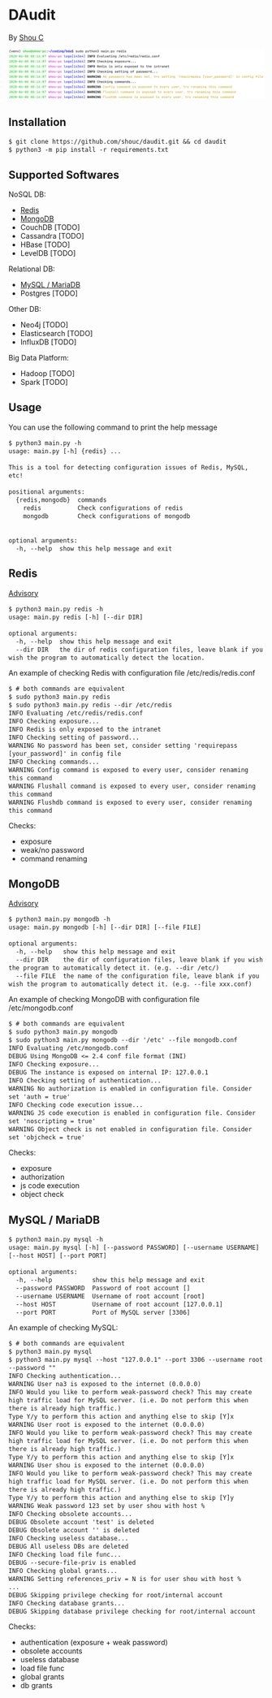 DAudit
==============

By [Shou C](https://github.com/shouc/)

![Output](examples/output.png)


Installation
-----
```
$ git clone https://github.com/shouc/daudit.git && cd daudit
$ python3 -m pip install -r requirements.txt
```


Supported Softwares
-----
NoSQL DB:
* [Redis](#redis)
* [MongoDB](#mongodb)
* CouchDB [TODO]
* Cassandra [TODO]
* HBase [TODO]
* LevelDB [TODO]

Relational DB:
* [MySQL / MariaDB](#mysql--mariadb)
* Postgres [TODO]

Other DB:
* Neo4j [TODO]
* Elasticsearch [TODO]
* InfluxDB [TODO]

Big Data Platform:
* Hadoop [TODO]
* Spark [TODO]

Usage
-----

You can use the following command to print the help message
```
$ python3 main.py -h
usage: main.py [-h] {redis} ...

This is a tool for detecting configuration issues of Redis, MySQL, etc!

positional arguments:
  {redis,mongodb}  commands
    redis          Check configurations of redis
    mongodb        Check configurations of mongodb


optional arguments:
  -h, --help  show this help message and exit
```


Redis
-----
[Advisory](https://redis.io/topics/security)
```
$ python3 main.py redis -h
usage: main.py redis [-h] [--dir DIR]

optional arguments:
  -h, --help  show this help message and exit
  --dir DIR   the dir of redis configuration files, leave blank if you wish the program to automatically detect the location.
```

An example of checking Redis with configuration file /etc/redis/redis.conf
```
$ # both commands are equivalent
$ sudo python3 main.py redis
$ sudo python3 main.py redis --dir /etc/redis 
INFO Evaluating /etc/redis/redis.conf
INFO Checking exposure...
INFO Redis is only exposed to the intranet
INFO Checking setting of password...
WARNING No password has been set, consider setting 'requirepass [your_password]' in config file
INFO Checking commands...
WARNING Config command is exposed to every user, consider renaming this command
WARNING Flushall command is exposed to every user, consider renaming this command
WARNING Flushdb command is exposed to every user, consider renaming this command
```
Checks:
* exposure
* weak/no password
* command renaming

MongoDB
-----
[Advisory](https://docs.mongodb.com/manual/administration/security-checklist/)

```
$ python3 main.py mongodb -h
usage: main.py mongodb [-h] [--dir DIR] [--file FILE]

optional arguments:
  -h, --help   show this help message and exit
  --dir DIR    the dir of configuration files, leave blank if you wish the program to automatically detect it. (e.g. --dir /etc/)
  --file FILE  the name of the configuration file, leave blank if you wish the program to automatically detect it. (e.g. --file xxx.conf)
```

An example of checking MongoDB with configuration file /etc/mongodb.conf
```
$ # both commands are equivalent
$ sudo python3 main.py mongodb
$ sudo python3 main.py mongodb --dir '/etc' --file mongodb.conf 
INFO Evaluating /etc/mongodb.conf
DEBUG Using MongoDB <= 2.4 conf file format (INI)
INFO Checking exposure...
DEBUG The instance is exposed on internal IP: 127.0.0.1
INFO Checking setting of authentication...
WARNING No authorization is enabled in configuration file. Consider set 'auth = true'
INFO Checking code execution issue...
WARNING JS code execution is enabled in configuration file. Consider set 'noscripting = true'
WARNING Object check is not enabled in configuration file. Consider set 'objcheck = true'
```
Checks:
* exposure
* authorization
* js code execution
* object check


MySQL / MariaDB
-----

```
$ python3 main.py mysql -h
usage: main.py mysql [-h] [--password PASSWORD] [--username USERNAME] [--host HOST] [--port PORT]

optional arguments:
  -h, --help           show this help message and exit
  --password PASSWORD  Password of root account []
  --username USERNAME  Username of root account [root]
  --host HOST          Username of root account [127.0.0.1]
  --port PORT          Port of MySQL server [3306]
```

An example of checking MySQL:
```
$ # both commands are equivalent
$ python3 main.py mysql
$ python3 main.py mysql --host "127.0.0.1" --port 3306 --username root --password ""
INFO Checking authentication...
WARNING User na3 is exposed to the internet (0.0.0.0)
INFO Would you like to perform weak-password check? This may create high traffic load for MySQL server. (i.e. Do not perform this when there is already high traffic.)
Type Y/y to perform this action and anything else to skip [Y]x
WARNING User root is exposed to the internet (0.0.0.0)
INFO Would you like to perform weak-password check? This may create high traffic load for MySQL server. (i.e. Do not perform this when there is already high traffic.)
Type Y/y to perform this action and anything else to skip [Y]x
WARNING User shou is exposed to the internet (0.0.0.0)
INFO Would you like to perform weak-password check? This may create high traffic load for MySQL server. (i.e. Do not perform this when there is already high traffic.)
Type Y/y to perform this action and anything else to skip [Y]y
WARNING Weak password 123 set by user shou with host %
INFO Checking obsolete accounts...
DEBUG Obsolete account 'test' is deleted
DEBUG Obsolete account '' is deleted
INFO Checking useless database...
DEBUG All useless DBs are deleted
INFO Checking load file func...
DEBUG --secure-file-priv is enabled
INFO Checking global grants...
WARNING Setting references_priv = N is for user shou with host %
...
DEBUG Skipping privilege checking for root/internal account
INFO Checking database grants...
DEBUG Skipping database privilege checking for root/internal account
```
Checks:
* authentication (exposure + weak password)
* obsolete accounts
* useless database
* load file func
* global grants
* db grants

